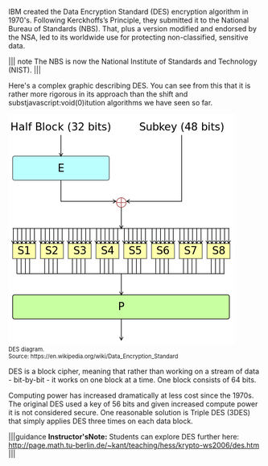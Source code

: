 IBM created the Data Encryption Standard (DES) encryption algorithm in 1970's. Following Kerckhoffs’s Principle, they submitted it to the National Bureau of Standards (NBS). That, plus a version modified and endorsed by the NSA, led to its worldwide use for protecting non-classified, sensitive data.

||| note
The NBS is now the National Institute of Standards and Technology (NIST).
|||

Here's a complex graphic describing DES. You can see from this that it is rather more rigorous in its approach than the shift and substjavascript:void(0)itution algorithms we have seen so far.

<figure class="snippetimg" style="margin: 0 auto;width:100%">
  <img src=".guides/img/DES.png" alt="Source: https://en.wikipedia.org/wiki/Data_Encryption_Standard">
  <figcaption style="font-size: 0.8em; text-align: left;"> DES diagram.
  </br>
 Source: https://en.wikipedia.org/wiki/Data_Encryption_Standard</figcaption>
</figure>

DES is a block cipher, meaning that rather than working on a stream of data - bit-by-bit - it works on one block at a time. One block consists of 64 bits.

Computing power has increased dramatically at less cost since the 1970s. The original DES used a key of 56 bits and given increased compute power it is not considered secure. One reasonable solution is Triple DES (3DES) that simply applies DES three times on each data block.

|||guidance
**Instructor'sNote:** Students can explore DES further here: http://page.math.tu-berlin.de/~kant/teaching/hess/krypto-ws2006/des.htm
|||
